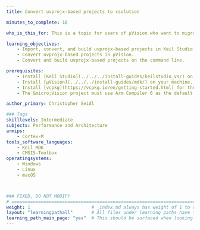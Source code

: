 ```yaml
---
title: Convert uvprojx-based projects to csolution

minutes_to_complete: 10

who_is_this_for: This is a topic for users of µVision who want to migrate to the new project format (csolution) required by CMSIS-Toolbox.

learning_objectives: 
    - Import, convert, and build uvprojx-based projects in Keil Studio.
    - Convert uvprojx-based projects in µVision.
    - Convert and build uvprojx-based projects on the command line.

prerequisites:
    - Install [Keil Studio](../../../install-guides/keilstudio_vs/) on your machine.
    - Install [µVision](../../../install-guides/mdk/) on your machine.
    - Install [vcpkg](https://vcpkg.io/en/getting-started.html) for the command line flow.
    - The &micro;Vision project must use Arm Compiler 6 as the default toolchain. Arm Compiler 5 is not supported.

author_primary: Christopher Seidl

### Tags
skilllevels: Intermediate
subjects: Performance and Architecture
armips:
    - Cortex-M
tools_software_languages:
    - Keil MDK
    - CMSIS-Toolbox
operatingsystems:
    - Windows
    - Linux
    - macOS



### FIXED, DO NOT MODIFY
# ================================================================================
weight: 1                       # _index.md always has weight of 1 to order correctly
layout: "learningpathall"       # All files under learning paths have this same wrapper
learning_path_main_page: "yes"  # This should be surfaced when looking for related content. Only set for _index.md of learning path content.
---
```

